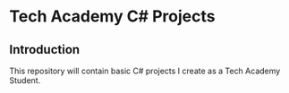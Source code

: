 # Tech Academy C# Projects
## Introduction
This repository will contain basic C# projects I create as a Tech Academy Student.
